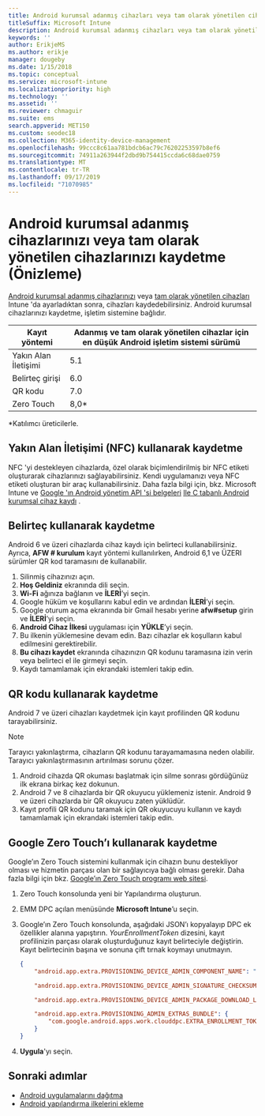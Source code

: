 ```yaml
---
title: Android kurumsal adanmış cihazları veya tam olarak yönetilen cihazları Intune 'A kaydetme
titleSuffix: Microsoft Intune
description: Android kurumsal adanmış cihazları veya tam olarak yönetilen cihazları Intune 'a kaydetmeyi öğrenin.
keywords: ''
author: ErikjeMS
ms.author: erikje
manager: dougeby
ms.date: 1/15/2018
ms.topic: conceptual
ms.service: microsoft-intune
ms.localizationpriority: high
ms.technology: ''
ms.assetid: ''
ms.reviewer: chmaguir
ms.suite: ems
search.appverid: MET150
ms.custom: seodec18
ms.collection: M365-identity-device-management
ms.openlocfilehash: 99ccc8c61aa781bdcb6ac79c76202253597b8ef6
ms.sourcegitcommit: 74911a263944f2dbd9b754415ccda6c68dae0759
ms.translationtype: MT
ms.contentlocale: tr-TR
ms.lasthandoff: 09/17/2019
ms.locfileid: "71070985"
---
```

# <a name="enroll-your-android-enterprise-dedicated-devices-or-fully-managed-devices-preview"></a>Android kurumsal adanmış cihazlarınızı veya tam olarak yönetilen cihazlarınızı kaydetme (Önizleme)

[Android kurumsal adanmış cihazlarınızı](android-kiosk-enroll.md) veya [tam olarak yönetilen cihazları](android-fully-managed-enroll.md) Intune 'da ayarladıktan sonra, cihazları kaydedebilirsiniz. Android kurumsal cihazlarınızı kaydetme, işletim sistemine bağlıdır.

| Kayıt yöntemi | Adanmış ve tam olarak yönetilen cihazlar için en düşük Android işletim sistemi sürümü |
| ----- | ----- |
| Yakın Alan İletişimi | 5.1 |
| Belirteç girişi | 6.0 |
| QR kodu | 7.0 |
| Zero Touch  | 8,0\* |

\*Katılımcı üreticilerle.

## <a name="enroll-by-using-near-field-communication-nfc"></a>Yakın Alan İletişimi (NFC) kullanarak kaydetme

NFC 'yi destekleyen cihazlarda, özel olarak biçimlendirilmiş bir NFC etiketi oluşturarak cihazlarınızı sağlayabilirsiniz. Kendi uygulamanızı veya NFC etiketi oluşturan bir araç kullanabilirsiniz. Daha fazla bilgi için, bkz. Microsoft Intune ve [Google 'ın Android yönetim API 'si belgeleri](https://developers.google.com/android/management/provision-device#nfc_method) [Ile C tabanlı Android kurumsal cihaz kaydı](https://blogs.technet.microsoft.com/cbernier/2018/10/15/nfc-based-android-enterprise-device-enrollment-with-microsoft-intune/) .

## <a name="enroll-by-using-a-token"></a>Belirteç kullanarak kaydetme

Android 6 ve üzeri cihazlarda cihaz kaydı için belirteci kullanabilirsiniz. Ayrıca, **AFW # kurulum** kayıt yöntemi kullanılırken, Android 6,1 ve ÜZERI sürümler QR kod taramasını de kullanabilir.

1. Silinmiş cihazınızı açın.
2. **Hoş Geldiniz** ekranında dili seçin.
3. **Wi-Fi** ağınıza bağlanın ve **İLERİ**’yi seçin.
4. Google hüküm ve koşullarını kabul edin ve ardından **İLERİ**’yi seçin.
5. Google oturum açma ekranında bir Gmail hesabı yerine **afw#setup** girin ve **İLERİ**’yi seçin.
6. **Android Cihaz İlkesi** uygulaması için **YÜKLE**’yi seçin.
7. Bu ilkenin yüklemesine devam edin.  Bazı cihazlar ek koşulların kabul edilmesini gerektirebilir.
8. **Bu cihazı kaydet** ekranında cihazınızın QR kodunu taramasına izin verin veya belirteci el ile girmeyi seçin.
9. Kaydı tamamlamak için ekrandaki istemleri takip edin.

## <a name="enroll-by-using-a-qr-code"></a>QR kodu kullanarak kaydetme

Android 7 ve üzeri cihazları kaydetmek için kayıt profilinden QR kodunu tarayabilirsiniz.

> [!Note]
> Tarayıcı yakınlaştırma, cihazların QR kodunu tarayamamasına neden olabilir. Tarayıcı yakınlaştırmasının artırılması sorunu çözer.

1. Android cihazda QR okuması başlatmak için silme sonrası gördüğünüz ilk ekrana birkaç kez dokunun.
2. Android 7 ve 8 cihazlarda bir QR okuyucu yüklemeniz istenir. Android 9 ve üzeri cihazlarda bir QR okuyucu zaten yüklüdür.
3. Kayıt profili QR kodunu taramak için QR okuyucuyu kullanın ve kaydı tamamlamak için ekrandaki istemleri takip edin.

## <a name="enroll-by-using-google-zero-touch"></a>Google Zero Touch’ı kullanarak kaydetme

Google’ın Zero Touch sistemini kullanmak için cihazın bunu destekliyor olması ve hizmetin parçası olan bir sağlayıcıya bağlı olması gerekir.  Daha fazla bilgi için bkz. [Google’ın Zero Touch programı web sitesi](https://www.android.com/enterprise/management/zero-touch/).

1. Zero Touch konsolunda yeni bir Yapılandırma oluşturun.
2. EMM DPC açılan menüsünde **Microsoft Intune**’u seçin.
3. Google’ın Zero Touch konsolunda, aşağıdaki JSON’ı kopyalayıp DPC ek özellikler alanına yapıştırın. *YourEnrollmentToken* dizesini, kayıt profilinizin parçası olarak oluşturduğunuz kayıt belirteciyle değiştirin. Kayıt belirtecinin başına ve sonuna çift tırnak koymayı unutmayın.

    ```json
    {
        "android.app.extra.PROVISIONING_DEVICE_ADMIN_COMPONENT_NAME": "com.google.android.apps.work.clouddpc/.receivers.CloudDeviceAdminReceiver",

        "android.app.extra.PROVISIONING_DEVICE_ADMIN_SIGNATURE_CHECKSUM": "I5YvS0O5hXY46mb01BlRjq4oJJGs2kuUcHvVkAPEXlg",

        "android.app.extra.PROVISIONING_DEVICE_ADMIN_PACKAGE_DOWNLOAD_LOCATION": "https://play.google.com/managed/downloadManagingApp?identifier=setup",

        "android.app.extra.PROVISIONING_ADMIN_EXTRAS_BUNDLE": {
            "com.google.android.apps.work.clouddpc.EXTRA_ENROLLMENT_TOKEN": "YourEnrollmentToken"
        }
    }
    ```

4. **Uygula**'yı seçin.


## <a name="next-steps"></a>Sonraki adımlar
- [Android uygulamalarını dağıtma](apps-deploy.md)
- [Android yapılandırma ilkelerini ekleme](device-profiles.md)

